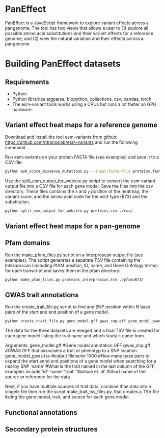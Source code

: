 # PanEffect
PanEffect is a JavaScript framework to explore variant effects across a pangenome.  The tool has two views that allows a user to (1) explore all possible amino acid substitutions and their variant effects for a reference genome, and (2) view the natural variation and their effects across a pangenome.

# Building PanEffect datasets


## Requirements

- Python
- Python librairies argparse, biopython, collections, csv, pandas, torch
- The esm-variant tools works using a CPUs but runs a lot faster on GPU hardware.

## Variant effect heat maps for a reference genome

Download and install the tool esm-variants from github: https://github.com/ntranoslab/esm-variants and run the following command.

Run esm-variants on your protein FASTA file (see examples) and save it to a CSV file:
```bash
python esm_score_missense_mutations.py --input-fasta-file proteins.fasta --output-csv-file proteins.csv
```

Use the split_esm_output_for_website.py script to convert the esm-variant output file into a CSV file for each gene model.  Save the files into the csv directory.  These files contains the x and y position of the heatmap, the variant score, and the amino acid code for the wild-type (B73) and the substitution. 
```bash
python split_esm_output_for_website.py proteins.csv ./csv/
```
## Variant effect heat maps for a pan-genome


## Pfam domains

Run the make_pfam_files.py script on a Interproscan output file (see examples). The script generates a separate TSV file containing the Interproscan (including PfAM position, ID, name, and Gene Ontology terms) for each transcript and saves them in the pfam directory.
```bash
python make_pfam_files.py proteins_interproscan.tsv ./pfam/B73/
```

## GWAS trait annotations

Run the create_trait_file.py script to find any SNP position within N base pairs of the start and end position of a gene model. 

```bash
python create_trait_file.py gene_model.gff gwas_snp.gff gene_model_gwas.tsv 1000 'name' 'Wallace et. al'
```
The data for the three datasets are merged and a final TSV file is created for each gene model listing the trait name and which study it came from. 

Arguments:
gene_model.gff             #Gene model annotation GFF
gwas_snp.gff               #GWAS GFF that associates a trait or phenotyp to a SNP location
gene_model_gwas.tsv        #output filename
1000                       #How many base pairs to expand the start annd end positions of a gene model when searching for a nearby SNP
'name'                     #What is the trait named in the last column of the GFF, examples include 'id' 'name' 'trait'
'Wallace et. al'           #Short name of the source or reference for the data

Next, if you have multiple sources of trait data, combine thae data into a singele file then run the script make_trait_tsv_files.py, that creates a TSV file listing the gene model, trait, and source for each gene model.


## Functional annotations

## Secondary protein structures



